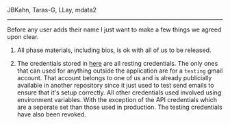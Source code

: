JBKahn, Taras-G, LLay, mdata2

----
Before any user adds their name I just want to make a few things we agreed upon clear.

1) All phase materials, including bios, is ok with all of us to be released.

2) The credentials stored in [here](https://github.com/csc301-fall2014/Proj-Morning-Team2-repo/blob/master/AbArticulus/mysite/common.py) are all resting credentials. The only ones that can used for anything outside the application are for a `testing` gmail account. That account belongs to one of us and is already publicially available in another repository since it just used to test send emails to ensure that it's setup correctly. All other credentials used involved using environment variables. With the exception of the API credentials which are a seperate set than those used in production. The testing credentials have also been revoked.
